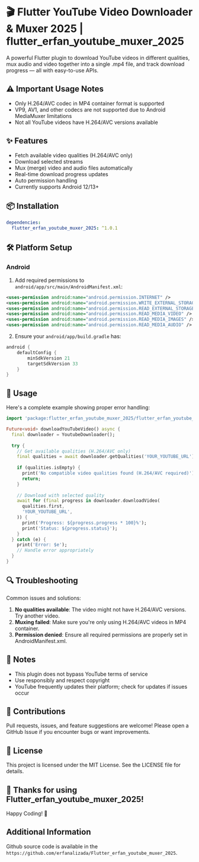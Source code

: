 # 🎬 Flutter YouTube Video Downloader & Muxer 2025 | flutter_erfan_youtube_muxer_2025

A powerful Flutter plugin to download YouTube videos in different qualities, mux audio and video together into a single .mp4 file, and track download progress — all with easy-to-use APIs.

## ⚠️ Important Usage Notes

- Only H.264/AVC codec in MP4 container format is supported
- VP9, AV1, and other codecs are not supported due to Android MediaMuxer limitations
- Not all YouTube videos have H.264/AVC versions available

## ✨ Features

- Fetch available video qualities (H.264/AVC only)
- Download selected streams
- Mux (merge) video and audio files automatically
- Real-time download progress updates
- Auto permission handling
- Currently supports Android 12/13+

## 📦 Installation

```yaml
dependencies:
  flutter_erfan_youtube_muxer_2025: ^1.0.1
```

## 🛠️ Platform Setup

### Android

1. Add required permissions to `android/app/src/main/AndroidManifest.xml`:

```xml
<uses-permission android:name="android.permission.INTERNET" />
<uses-permission android:name="android.permission.WRITE_EXTERNAL_STORAGE" />
<uses-permission android:name="android.permission.READ_EXTERNAL_STORAGE" />
<uses-permission android:name="android.permission.READ_MEDIA_VIDEO" />
<uses-permission android:name="android.permission.READ_MEDIA_IMAGES" />
<uses-permission android:name="android.permission.READ_MEDIA_AUDIO" />
```

2. Ensure your `android/app/build.gradle` has:

```gradle
android {
    defaultConfig {
        minSdkVersion 21
        targetSdkVersion 33
    }
}
```

## 📱 Usage

Here's a complete example showing proper error handling:

```dart
import 'package:flutter_erfan_youtube_muxer_2025/flutter_erfan_youtube_muxer_2025.dart';

Future<void> downloadYouTubeVideo() async {
  final downloader = YoutubeDownloader();
  
  try {
    // Get available qualities (H.264/AVC only)
    final qualities = await downloader.getQualities('YOUR_YOUTUBE_URL');
    
    if (qualities.isEmpty) {
      print('No compatible video qualities found (H.264/AVC required)');
      return;
    }
    
    // Download with selected quality
    await for (final progress in downloader.downloadVideo(
      qualities.first,
      'YOUR_YOUTUBE_URL',
    )) {
      print('Progress: ${progress.progress * 100}%');
      print('Status: ${progress.status}');
    }
  } catch (e) {
    print('Error: $e');
    // Handle error appropriately
  }
}
```

## 🔍 Troubleshooting

Common issues and solutions:

1. **No qualities available**: The video might not have H.264/AVC versions. Try another video.
2. **Muxing failed**: Make sure you're only using H.264/AVC videos in MP4 container.
3. **Permission denied**: Ensure all required permissions are properly set in AndroidManifest.xml.

## 📢 Notes

- This plugin does not bypass YouTube terms of service
- Use responsibly and respect copyright
- YouTube frequently updates their platform; check for updates if issues occur

## 🤝 Contributions

Pull requests, issues, and feature suggestions are welcome!
Please open a GitHub Issue if you encounter bugs or want improvements.

## 📝 License

This project is licensed under the MIT License.
See the LICENSE file for details.

## 🌟 Thanks for using Flutter_erfan_youtube_muxer_2025!
Happy Coding! 🚀

## Additional Information

Github source code is available in the `https://github.com/erfanalizada/Flutter_erfan_youtube_muxer_2025`.

